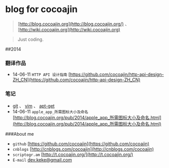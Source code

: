 # blog for cocoajin

> [http://blog.cocoajin.org](http://blog.cocoajin.org/)  、
> [http://wiki.cocoajin.org](http://wiki.cocoajin.org)

> Just coding.

##2014

### 翻译作品

- 14-06-11 `HTTP API 设计指南` [https://github.com/cocoajin/http-api-design-ZH_CN](https://github.com/cocoajin/http-api-design-ZH_CN)

### 笔记

- [git](http://blog.cocoajin.org/pub/2014/git.html)  、 [vim](http://blog.cocoajin.org/pub/2014/vim.html) 、 [apt-get](http://blog.cocoajin.org/pub/2014/apt-get.html)
- 14-06-11 `apple_app_所需图标大小及命名` [http://blog.cocoajin.org/pub/2014/apple_app_所需图标大小及命名.html](http://blog.cocoajin.org/pub/2014/apple_app_所需图标大小及命名.html)

###About me

- `github` [https://github.com/cocoajin](https://github.com/cocoajin)
- `cnblogs` [http://cnblogs.com/cocoajin](http://cnblogs.com/cocoajin)
- `scriptogr.am` [http://t.cocoajin.org/](http://t.cocoajin.org/)
- `E-mail` dev.keke@gmail.com